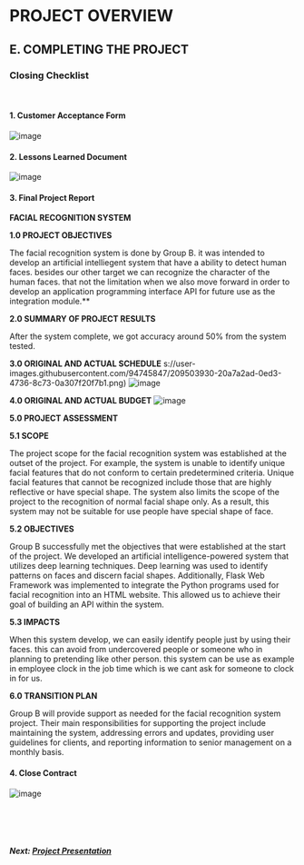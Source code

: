 # PROJECT OVERVIEW

## E. COMPLETING THE PROJECT
### Closing Checklist
<br>

#### 1. Customer Acceptance Form

![image](https://user-images.githubusercontent.com/121177884/211193361-b4e19b0e-945c-4ba8-8d9c-f254f4604c62.png)



#### 2. Lessons Learned Document

![image](https://user-images.githubusercontent.com/121177884/211194866-ec238c66-fa46-4c8d-8b23-7c3c39f7c7dd.png)


#### 3. Final Project Report
**FACIAL RECOGNITION SYSTEM**

**1.0 PROJECT OBJECTIVES**

The facial recognition system is done by Group B. it was intended to develop an artificial intelliegent system that have a ability to detect human faces. besides our other target we can recognize the character of the human faces. that not the limitation when we also move forward in order to develop an application programming interface API for future use as the integration module.**

**2.0 SUMMARY OF PROJECT RESULTS**

After the system complete, we got accuracy around 50% from the system tested. 

**3.0 ORIGINAL AND ACTUAL SCHEDULE**
s://user-images.githubusercontent.com/94745847/209503930-20a7a2ad-0ed3-4736-8c73-0a307f20f7b1.png)
![image](https://user-images.githubusercontent.com/94745847/209503968-fc561afa-f2d9-4598-9aed-5b5f652a36d0.png)

**4.0 ORIGINAL AND ACTUAL BUDGET**
![image](https://user-images.githubusercontent.com/121177884/211195140-cfd018ed-7e12-469b-81ac-beddb8f65d0b.png)


**5.0 PROJECT ASSESSMENT**

**5.1 SCOPE**

The project scope for the facial recognition system was established at the outset of the project. For example, the system is unable to identify unique facial features that do not conform to certain predetermined criteria. Unique facial features that cannot be recognized include those that are highly reflective or have special shape. The system also limits the scope of the project to the recognition of normal facial shape only. As a result, this system may not be suitable for use people have special shape of face.

**5.2 OBJECTIVES**

Group B successfully met the objectives that were established at the start of the project. We developed an artificial intelligence-powered system that utilizes deep learning techniques. Deep learning was used to identify patterns on faces and discern facial shapes. Additionally, Flask Web Framework was implemented to integrate the Python programs used for facial recognition into an HTML website. This allowed us to achieve their goal of building an API within the system.

**5.3 IMPACTS**

When this system develop, we can easily identify people just by using their faces. this can avoid from undercovered people or someone who in planning to pretending like other person. this system can be use as example in employee clock in the job time which is we cant ask for someone to clock in for us.

**6.0 TRANSITION PLAN**

Group B will provide support as needed for the facial recognition system project. Their main responsibilities for supporting the project include maintaining the system, addressing errors and updates, providing user guidelines for clients, and reporting information to senior management on a monthly basis.

#### 4. Close Contract

![image](https://user-images.githubusercontent.com/121177884/211194183-a8cb32c0-52ea-46ff-b913-82eb47361858.png)


<br><br><br>
##### Next: [Project Presentation](F-PROJECT_PRESENTATION.md)

